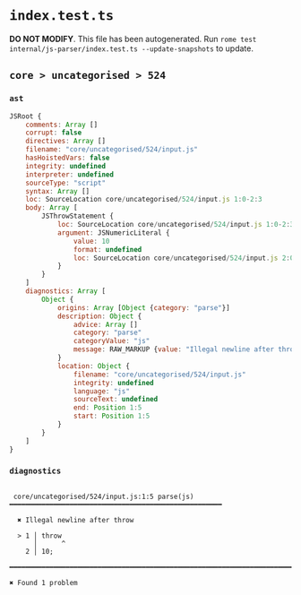# `index.test.ts`

**DO NOT MODIFY**. This file has been autogenerated. Run `rome test internal/js-parser/index.test.ts --update-snapshots` to update.

## `core > uncategorised > 524`

### `ast`

```javascript
JSRoot {
	comments: Array []
	corrupt: false
	directives: Array []
	filename: "core/uncategorised/524/input.js"
	hasHoistedVars: false
	integrity: undefined
	interpreter: undefined
	sourceType: "script"
	syntax: Array []
	loc: SourceLocation core/uncategorised/524/input.js 1:0-2:3
	body: Array [
		JSThrowStatement {
			loc: SourceLocation core/uncategorised/524/input.js 1:0-2:3
			argument: JSNumericLiteral {
				value: 10
				format: undefined
				loc: SourceLocation core/uncategorised/524/input.js 2:0-2:2
			}
		}
	]
	diagnostics: Array [
		Object {
			origins: Array [Object {category: "parse"}]
			description: Object {
				advice: Array []
				category: "parse"
				categoryValue: "js"
				message: RAW_MARKUP {value: "Illegal newline after throw"}
			}
			location: Object {
				filename: "core/uncategorised/524/input.js"
				integrity: undefined
				language: "js"
				sourceText: undefined
				end: Position 1:5
				start: Position 1:5
			}
		}
	]
}
```

### `diagnostics`

```

 core/uncategorised/524/input.js:1:5 parse(js) ━━━━━━━━━━━━━━━━━━━━━━━━━━━━━━━━━━━━━━━━━━━━━━━━━━━━━

  ✖ Illegal newline after throw

  > 1 │ throw
      │      ^
    2 │ 10;

━━━━━━━━━━━━━━━━━━━━━━━━━━━━━━━━━━━━━━━━━━━━━━━━━━━━━━━━━━━━━━━━━━━━━━━━━━━━━━━━━━━━━━━━━━━━━━━━━━━━

✖ Found 1 problem

```
